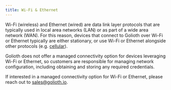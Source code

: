 ```yaml
---
title: Wi-Fi & Ethernet
---
```


Wi-Fi (wireless) and Ethernet (wired) are data link layer protocols that are
typically used in local area networks (LAN) or as part of a wide area network
(WAN). For this reason, devices that connect to Golioth over Wi-Fi or Ethernet
typically are either stationary, or use Wi-Fi or Ethernet alongside other
protocols (e.g. [cellular](/connectivity/protocols/cellular)).

Golioth does not offer a managed connectivity option for devices leveraging
Wi-Fi or Ethernet, so customers are responsible for managing network
configuration, including obtaining and storing any required credentials.

If interested in a managed connectivity option for Wi-Fi or Ethernet, please
reach out to [sales@golioth.io](mailto:sales@golioth.io).

